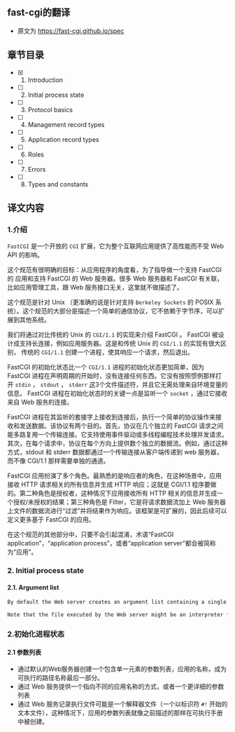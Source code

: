 ## fast-cgi的翻译
* 原文为 https://fast-cgi.github.io/spec

## 章节目录
- [x] 1. Introduction
- [ ] 2. Initial process state
- [ ] 3. Protocol basics
- [ ] 4. Management record types
- [ ] 5. Application record types
- [ ] 6. Roles
- [ ] 7. Errors
- [ ] 8. Types and constants


## 译文内容

### 1.介绍
`FastCGI` 是一个开放的 `CGI` 扩展，它为整个互联网应用提供了高性能而不受 Web API 的影响。

这个规范有很明确的目标：从应用程序的角度看，为了指导做一个支持 FastCGI 的 应用和支持 FastCGI 的 Web 服务器。很多 Web 服务器和 FastCGI 有关联，比如应用管理工具，跟 Web 服务接口无关，这里就不做描述了。

这个规范是针对 Unix （更准确的说是针对支持 `Berkeley Sockets` 的 POSIX 系统）。这个规范的大部分是描述一个简单的通信协议，它不依赖于字节序，可以扩展到其他系统。

我们将通过对比传统的 Unix 的 `CGI/1.1` 的实现来介绍 FastCGI 。 FastCGI 被设计成支持长连接，例如应用服务器。这是和传统 Unix 的 `CGI/1.1` 的实现有很大区别， 传统的 `CGI/1.1` 创建一个进程，使其响应一个请求，然后退出。

FastCGI 的初始化状态比一个 `CGI/1.1` 进程的初始化状态更加简单，因为 FastCGI 进程在声明周期的开始时，没有连接任何东西。它没有按照惯例那样打开 `stdin` ， `stdout` ， `stderr` 这3个文件描述符，并且它无需处理来自环境变量的信息。 FastCGI 进程在初始化状态时的关键一点是监听一个 `socket` ，通过它接收来自 Web 服务的连接。

FastCGI 进程在其监听的套接字上接收到连接后，执行一个简单的协议操作来接收和发送数据。该协议有两个目的。首先，协议在几个独立的 FastCGI 请求之间能多路复用一个传输连接。它支持使用事件驱动或多线程编程技术处理并发请求。其次，在每个请求中，协议在每个方向上提供数个独立的数据流。例如，通过这种方式，stdout 和 stderr 数据都通过一个传输连接从客户端传递到 web 服务器，而不像 CGI/1.1 那样需要单独的通道。

FastCGI 应用扮演了多个角色。最熟悉的是响应者的角色，在这种场景中，应用接收 HTTP 请求相关的所有信息并生成 HTTP 响应；这就是 CGI/1.1 程序要做的。第二种角色是授权者，这种情况下应用接收所有 HTTP 相关的信息并生成一个授权/未授权的结果；第三种角色是 Filter，它是将请求数据流加上 Web 服务器上文件的数据流进行“过滤”并将结果作为响应。该框架是可扩展的，因此后续可以定义更多基于 FastCGI 的应用。

在这个规范的其他部分中，只要不会引起混淆，术语“FastCGI application”，“application process”，或者“application server”都会被简称为“应用”。

### 2. Initial process state
#### 2.1. Argument list

```html
By default the Web server creates an argument list containing a single element, the name of the application, taken to be the last component of the executable’s path name. The Web server may provide a way to specify a different application name, or a more elaborate argument list.

Note that the file executed by the Web server might be an interpreter file (a text file that starts with the characters #!), in which case the application’s argument list is constructed as described in the execve manpage.
```

### 2.初始化进程状态
#### 2.1 参数列表
* 通过默认的Web服务器创建一个包含单一元素的参数列表，应用的名称，成为可执行的路径名称最后一部分。
* 通过 Web 服务提供一个指向不同的应用名称的方式，或者一个更详细的参数列表
* 通过 Web 服务记录执行文件可能是一个解释器文件（一个以标识符 `#!` 开始的文本文件），这种情况下，应用的参数列表就像之前描述的那样在可执行手册中被创建。
